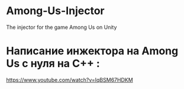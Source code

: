 # Among-Us-Injector
The injector for the game Among Us on Unity

# Написание инжектора на Among Us с нуля на C++ :
https://www.youtube.com/watch?v=IqBSM67HDKM
